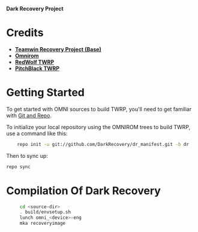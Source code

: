 
**Dark Recovery Project**


Credits
=======
* [**Teamwin Recovery Project (Base)**](https://github.com/TeamWin)
* [**Omnirom**](https://github.com/omnirom)
* [**RedWolf TWRP**](https://github.com/RedWolfRecovery)
* [**PitchBlack TWRP**](https://github.com/PitchBlackTWRP)


Getting Started
===============

To get started with OMNI sources to build TWRP, you'll need to get
familiar with [Git and Repo](https://source.android.com/source/using-repo.html).

To initialize your local repository using the OMNIROM trees to build TWRP, use a command like this:
```bash
    repo init -u git://github.com/DarkRecovery/dr_manifest.git -b dr
```
Then to sync up:
```bash
repo sync
```

 Compilation Of Dark Recovery
=============================
 
```bash
     cd <source-dir>
     . build/envsetup.sh
     lunch omni_<device>-eng
     mka recoveryimage
```

